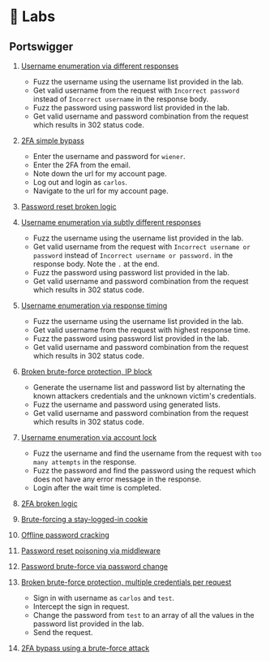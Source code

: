 # 🧪 Labs

## Portswigger
1. [Username enumeration via different responses](https://portswigger.net/web-security/authentication/password-based/lab-username-enumeration-via-different-responses)
   - Fuzz the username using the username list provided in the lab.
   - Get valid username from the request with `Incorrect password` instead of `Incorrect username` in the response body.
   - Fuzz the password using password list provided in the lab.
   - Get valid username and password combination from the request which results in 302 status code.


2.  [2FA simple bypass](https://portswigger.net/web-security/authentication/multi-factor/lab-2fa-simple-bypass)
       - Enter the username and password for `wiener`.
       - Enter the 2FA from the email.
       - Note down the url for my account page.
       - Log out and login as `carlos`.
       - Navigate to the url for my account page.


3.  [Password reset broken logic](https://portswigger.net/web-security/authentication/other-mechanisms/lab-password-reset-broken-logic)



4. [Username enumeration via subtly different responses](https://portswigger.net/web-security/authentication/password-based/lab-username-enumeration-via-subtly-different-responses)
   - Fuzz the username using the username list provided in the lab.
   - Get valid username from the request with `Incorrect username or password` instead of `Incorrect username or password.` in the response body. Note the `.` at the end.
   - Fuzz the password using password list provided in the lab.
   - Get valid username and password combination from the request which results in 302 status code.


5. [Username enumeration via response timing](https://portswigger.net/web-security/authentication/password-based/lab-username-enumeration-via-response-timing)
   - Fuzz the username using the username list provided in the lab.
   - Get valid username from the request with highest response time.
   - Fuzz the password using password list provided in the lab.
   - Get valid username and password combination from the request which results in 302 status code.

6. [Broken brute-force protection, IP block](https://portswigger.net/web-security/authentication/password-based/lab-broken-bruteforce-protection-ip-block)
   - Generate the username list and password list by alternating the known attackers credentials and the unknown victim's credentials.
   - Fuzz the username and password using generated lists.
   - Get valid username and password combination from the request which results in 302 status code.


7. [Username enumeration via account lock](https://portswigger.net/web-security/authentication/password-based/lab-username-enumeration-via-account-lock)
   - Fuzz the username and find the username from the request with `too many attempts` in the response.
   - Fuzz the password and find the password using the request which does not have any error message in the response.
   - Login after the wait time is completed.

8.  [2FA broken logic](https://portswigger.net/web-security/authentication/multi-factor/lab-2fa-broken-logic)

9.  [Brute-forcing a stay-logged-in cookie](https://portswigger.net/web-security/authentication/other-mechanisms/lab-brute-forcing-a-stay-logged-in-cookie)

10. [Offline password cracking](https://portswigger.net/web-security/authentication/other-mechanisms/lab-offline-password-cracking)

11. [Password reset poisoning via middleware](https://portswigger.net/web-security/authentication/other-mechanisms/lab-password-reset-poisoning-via-middleware)

12. [Password brute-force via password change](https://portswigger.net/web-security/authentication/other-mechanisms/lab-password-brute-force-via-password-change)

13. [Broken brute-force protection, multiple credentials per request](https://portswigger.net/web-security/authentication/password-based/lab-broken-brute-force-protection-multiple-credentials-per-request)
       - Sign in with username as `carlos` and `test`.
       - Intercept the sign in request.
       - Change the password from `test` to an array of all the values in the password list provided in the lab.
       - Send the request.

14. [2FA bypass using a brute-force attack](https://portswigger.net/web-security/authentication/multi-factor/lab-2fa-bypass-using-a-brute-force-attack)
